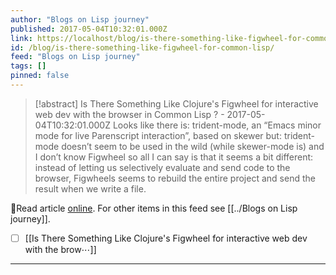 ```yaml
---
author: "Blogs on Lisp journey"
published: 2017-05-04T10:32:01.000Z
link: https://localhost/blog/is-there-something-like-figwheel-for-common-lisp/
id: /blog/is-there-something-like-figwheel-for-common-lisp/
feed: "Blogs on Lisp journey"
tags: []
pinned: false
---
```

> [!abstract] Is There Something Like Clojure's Figwheel for interactive web dev with the browser in Common Lisp ? - 2017-05-04T10:32:01.000Z
> Looks like there is: trident-mode, an “Emacs minor mode for live Parenscript interaction”, based on skewer but: trident-mode doesn’t seem to be used in the wild (while skewer-mode is) and I don’t know Figwheel so all I can say is that it seems a bit different: instead of letting us selectively evaluate and send code to the browser, Figwheels seems to rebuild the entire project and send the result when we write a file.

🔗Read article [online](https://localhost/blog/is-there-something-like-figwheel-for-common-lisp/). For other items in this feed see [[../Blogs on Lisp journey]].

- [ ] [[Is There Something Like Clojure's Figwheel for interactive web dev with the brow⋯]]
- - -

